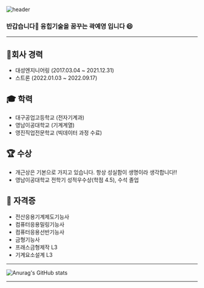 ![header](https://capsule-render.vercel.app/api?type=waving&color=auto&height=230&section=header&text=YeYoung-Kwak&fontSize=55&animation=fadeIn&fontAlignY=40&desc=GitHub&descAlignY=56&descAlign=62)

### 반갑습니다👋 융힙기술을 꿈꾸는 곽예영 입니다 😄

***

## 🏢회사 경력
- 대성엔지니어링 (2017.03.04 ~ 2021.12.31)
- 스트론 (2022.01.03 ~ 2022.09.17)


## 🎓 학력
- 대구공업고등학교 (전자기계과)
- 영남이공대학교 (기계계열)
- 영진직업전문학교 (빅데이터 과정 수료)


## 🏆 수상
- 개근상은 기본으로 가지고 있습니다. 항상 성실함이 생명이라 생각합니다!!
- 영남이공대학교 전학기 성적우수상(학점 4.5), 수석 졸업


## 🪪 자격증
- 전산응용기계제도기능사
- 컴퓨터응용밀링기능사
- 컴퓨터응용선반기능사
- 금형기능사
- 프래스금형제작 L3
- 기계요소설계 L3

***
![Anurag's GitHub stats](https://github-readme-stats.vercel.app/api?username=YY-Tech&show_icons=true&theme=merko)
***
